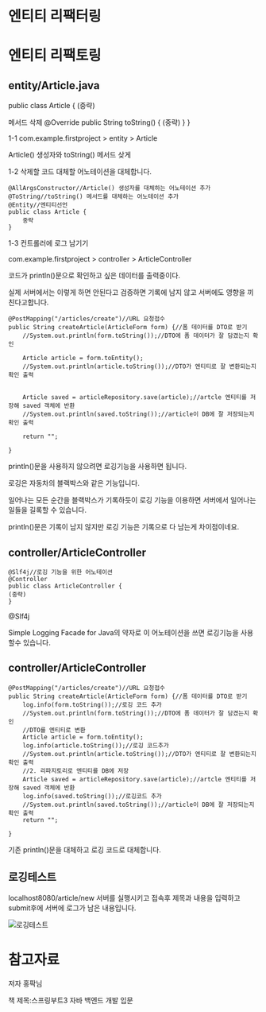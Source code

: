 엔티티 리팩터링
====

엔티티 리팩토링
===

entity/Article.java
---

  public class Article {
    (중략)

  메서드 삭제
      @Override
      public String toString() {
          (중략)
      }
  }

1-1 com.example.firstproject > entity > Article 

Article() 생성자와 toString() 메서드 샂게

1-2 삭제할 코드 대체할 어노테이션을 대체합니다.


    @AllArgsConstructor//Article() 생성자를 대체하는 어노테이션 추가
    @ToString//toString() 메서드를 대체하는 어노테이션 추가
    @Entity//엔티티선언
    public class Article {
        중략
    }

1-3 컨트롤러에 로그 남기기

com.example.firstproject > controller > ArticleController 

코드가 println()문으로 확인하고 싶은 데이터를 출력중이다.

실제 서버에서는 이렇게 하면 안된다고 검증하면 기록에 남지 않고 서버에도 영향을 끼친다고합니다.

    @PostMapping("/articles/create")//URL 요청접수
    public String createArticle(ArticleForm form) {//폼 데이터를 DTO로 받기
        //System.out.println(form.toString());//DTO에 폼 데이터가 잘 담겼는지 확인
        
        Article article = form.toEntity();
        //System.out.println(article.toString());//DTO가 엔티티로 잘 변환되는지 확인 출력
        
        
        Article saved = articleRepository.save(article);//artcle 엔티티를 저장해 saved 객체에 반환
        //System.out.println(saved.toString());//article이 DB에 잘 저장되는지 확인 출력

        return "";

    }        

println()문을 사용하지 않으려면 로깅기능을 사용하면 됩니다.

로깅은 자동차의 블랙박스와 같은 기능입니다.

일어나는 모든 순간을 블랙박스가 기록하듯이 로깅 기능을 이용하면 서버에서 일어나는 일들을 길록할 수 있습니다.

println()문은 기록이 남지 않지만 로깅 기능은 기록으로 다 남는게 차이점이네요.

controller/ArticleController
---

    @Slf4j//로깅 기능을 위한 어노테이션
    @Controller
    public class ArticleController {
    (중략)
    }

@Slf4j

Simple Logging Facade for Java의 약자로 이 어노테이션을 쓰면 로깅기능을 사용할수 있습니다.

controller/ArticleController
--

    @PostMapping("/articles/create")//URL 요청접수
    public String createArticle(ArticleForm form) {//폼 데이터를 DTO로 받기
        log.info(form.toString());//로깅 코드 추가
        //System.out.println(form.toString());//DTO에 폼 데이터가 잘 담겼는지 확인
        //DTO를 엔티티로 변환
        Article article = form.toEntity();
        log.info(article.toString());//로깅 코드추가
        //System.out.println(article.toString());//DTO가 엔티티로 잘 변환되는지 확인 출력
        //2. 리파지토리로 엔티티를 DB에 저장
        Article saved = articleRepository.save(article);//artcle 엔티티를 저장해 saved 객체에 반환
        log.info(saved.toString());//로깅코드 추가
        //System.out.println(saved.toString());//article이 DB에 잘 저장되는지 확인 출력
        return "";

    }

기존 println()문을 대체하고 로깅 코드로 대체합니다.

로깅테스트
--- 

localhost8080/article/new 서버를 실행시키고 접속후  제목과 내용을 입력하고 submit후에 서버에 로그가 남은 내용입니다.

![로깅테스트](https://github.com/user-attachments/assets/61087921-83de-4fa1-8432-df5c91f8b2c5)

참고자료
===

저자 홍팍님

책 제목:스프링부트3 자바 백엔드 개발 입문
    
